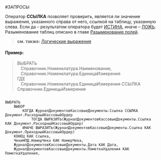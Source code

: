 #ЗАПРОСЫ 

Оператор **ССЫЛКА** позволяет проверить, является ли значение выражения, указанного справа от него, ссылкой на таблицу, указанную слева. Если да – результатом оператора будет [ИСТИНА](v8help://SyntaxHelperQueries/TRUE), иначе – [ЛОЖЬ](v8help://SyntaxHelperQueries/FALSE). Разыменование таблиц описано в главе [Разыменование полей](v8help://SyntaxHelperQueries/field_dereferencing.html).

> **см. также:** [Логические выражения](v8help://SyntaxHelperQueries/condition_expressions.html)

#### Пример:

> ВЫБРАТЬ  
>    Справочник.Номенклатура.Наименование,  
>    Справочник.Номенклатура.ЕдиницаИзмерения  
> ГДЕ   
>    Справочник.Номенклатура.ЕдиницаИзмерения ССЫЛКА Справочник.ЕдиницыИзмерения

```bsl

ВЫБРАТЬ
	ВЫБОР
		КОГДА ЖурналДокументовКассовыеДокументы.Ссылка ССЫЛКА Документ.РасходныйКассовыйОрдер
			ТОГДА ВЫРАЗИТЬ(ЖурналДокументовКассовыеДокументы.Ссылка КАК Документ.РасходныйКассовыйОрдер)
		ИНАЧЕ ВЫРАЗИТЬ(ЖурналДокументовКассовыеДокументы.Ссылка КАК Документ.ПриходныйКассовыйОрдер)
	КОНЕЦ КАК Ссылка,
	ЧекиНПД.НомерЧека КАК НомерЧека,
	ЖурналДокументовКассовыеДокументы.Дата КАК Дата,
	ЖурналДокументовКассовыеДокументы.ПометкаУдаления КАК ПометкаУдаления,
	
```